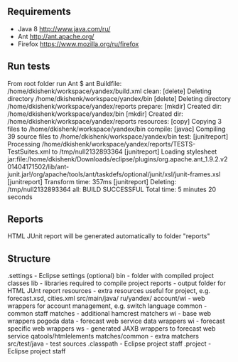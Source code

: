 Requirements
------------

- Java 8 http://www.java.com/ru/
- Ant http://ant.apache.org/
- Firefox https://www.mozilla.org/ru/firefox

Run tests
---------
From root folder run Ant
$ ant
Buildfile: /home/dkishenk/workspace/yandex/build.xml
clean:
   [delete] Deleting directory /home/dkishenk/workspace/yandex/bin
   [delete] Deleting directory /home/dkishenk/workspace/yandex/reports
prepare:
    [mkdir] Created dir: /home/dkishenk/workspace/yandex/bin
    [mkdir] Created dir: /home/dkishenk/workspace/yandex/reports
resources:
     [copy] Copying 3 files to /home/dkishenk/workspace/yandex/bin
compile:
    [javac] Compiling 39 source files to /home/dkishenk/workspace/yandex/bin
test:
[junitreport] Processing /home/dkishenk/workspace/yandex/reports/TESTS-TestSuites.xml to /tmp/null2132893364
[junitreport] Loading stylesheet jar:file:/home/dkishenk/Downloads/eclipse/plugins/org.apache.ant_1.9.2.v201404171502/lib/ant-junit.jar!/org/apache/tools/ant/taskdefs/optional/junit/xsl/junit-frames.xsl
[junitreport] Transform time: 357ms
[junitreport] Deleting: /tmp/null2132893364
all:
BUILD SUCCESSFUL
Total time: 5 minutes 20 seconds

 
Reports
-------
HTML JUnit report will be generated automatically to folder "reports" 


Structure
---------
.settings 					- Eclipse settings (optional)
bin 						- folder with compiled project classes
lib 						- libraries required to compile project
reports 					- output folder for HTML JUnt report
resources 					- extra resources useful for project, e.g. forecast.xsd, cities.xml
src/main/java/
	ru/yandex/
		account/wi 			- web wrappers for account management, e.g. switch language
		common 				- common staff
			matches 		- additional hamcrest matchers
			wi 				- base web wrappers
		pogoda
			data			- forecast web service data wrappers
			wi				- forecast specific web wrappers
			ws				- generated JAXB wrappers to forecast web service
		qatools/htmlelements
			matches/common	- extra matchers 
src/test/java 				- test sources
.classpath 					- Eclipse project staff
.project 					- Eclipse project staff 
